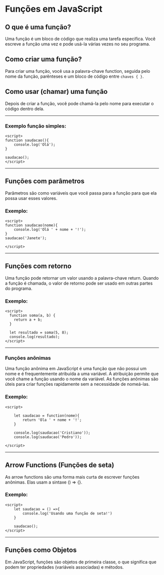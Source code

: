 # Funções em JavaScript
 
## O que é uma função?
Uma função é um bloco de código que realiza uma tarefa específica.
Você escreve a função uma vez e pode usá-la várias vezes no seu programa.
 
## Como criar uma função?
Para criar uma função, você usa a palavra-chave function, seguida pelo nome da função, parênteses e um bloco de código entre `chaves { }`.

## Como usar (chamar) uma função
Depois de criar a função, você pode chamá-la pelo nome para executar o código dentro dela.

---
 
### Exemplo função simples:
```
<script>
function saudacao(){
    console.log('Olá');
}
 
saudacao();
</script>
```
 
---

## Funções com parâmetros
Parâmetros são como variáveis que você passa para a função para que ela possa usar esses valores.

### Exemplo:
```
<script>
function saudacao(nome){
    console.log('Olá ' + nome + '!');
}
saudacao('Janete');
 
</script>
```
--- 
## Funções com retorno
Uma função pode retornar um valor usando a palavra-chave return.
Quando a função é chamada, o valor de retorno pode ser usado em outras partes do programa.

### Exemplo:
 
```
<script>
  function soma(a, b) {
    return a + b;
  }
 
  let resultado = soma(5, 8);
  console.log(resultado);
</script>
```
---
### Funções anônimas
 
Uma função anônima em JavaScript é uma função que não possui um nome e é frequentemente atribuída a uma variável. A atribuição permite que você chame a função usando o nome da variável.
As funções anônimas são úteis para criar funções rapidamente sem a necessidade de nomeá-las.
### Exemplo:
 
```
<script>
 
    let saudacao = function(nome){
        return 'Ola ' + nome + '!';
    }
 
    console.log(saudacao('Cristiano'));
    console.log(saudacao('Pedro'));
 
</script>
```
 
---
## Arrow Functions (Funções de seta)
As arrow functions são uma forma mais curta de escrever funções anônimas.
Elas usam a sintaxe () => {}.
### Exemplo:
 
```
<script>
    let saudacao = () =>{
        console.log('Usando uma função de seta!')
    }
 
    saudacao();
</script>
```
---
## Funções como Objetos
Em JavaScript, funções são objetos de primeira classe, o que significa que podem ter propriedades (variáveis associadas) e métodos.

